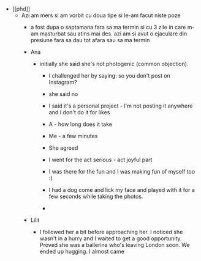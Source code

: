- [[phd]]
	 - Azi am mers si am vorbit cu doua tipe si le-am facut niste poze
		 - a fost dupa o saptamana fara sa ma termin si cu 3 zile in care m-am masturbat sau atins mai des. azi am si avut o ejaculare din presiune fara sa dau tot afara sau sa ma termin

		 - Ana
			 - initially she said she's not photogenic (common objection).
				 - I challenged her by saying: so you don't post on Instagram?

				 - she said no

				 - I said it's a personal project - I'm not posting it anywhere and I don't do it for likes

				 - A - how long does it take 

				 - Me - a few minutes

				 - She agreed

				 - I went for the act serious - act joyful part

				 - I was there for the fun and I was making fun of myself too :)

				 - I had a dog come and lick my face and played with it for a few seconds while taking the photos.

				 - 

		 - Lilit
			 - I followed her a bit before approaching her. I noticed she wasn't in a hurry and I waited to get a good opportunity. Proved she was a ballerina who's leaving London soon. We ended up hugging. I almost came 
